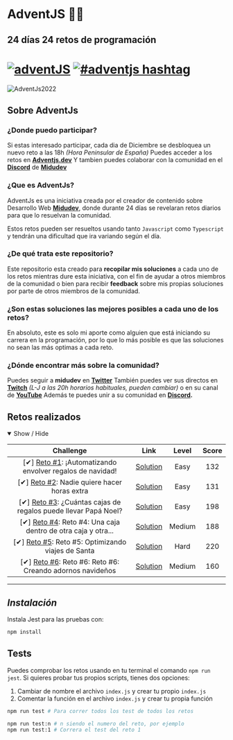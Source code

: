 # **AdventJS** 🎅🎄
## **24 días 24 retos de programación**

# [![adventJS](https://img.shields.io/badge/adventJS-fbbf24?style=flat-square&logo=JavaScript&logoColor=000000)](https://adventjs.dev) [![#adventjs hashtag](https://img.shields.io/badge/-%23adventJS-1DA1F2?style=flat-square&logo=twitter&logoColor=white)](https://twitter.com/search?q=%23adventjs&src=recent_search_click&f=live)



![AdventJs2022](https://res.cloudinary.com/caraje/image/upload/v1669984572/cof4k8cttt06cjpf42ys.png)


## **Sobre AdventJs**

### **¿Donde puedo participar?**

Si estas interesado participar, cada dia de Diciembre se desbloquea un nuevo reto a las 18h *(Hora Peninsular de España)*
Puedes acceder a los retos en **[Adventjs.dev](https://adventjs.dev/es)**
Y tambien puedes colaborar con la comunidad en el **[Discord](https://t.co/XruHkD62j3)** de **[Midudev](https://twitter.com/midudev)**


### **¿Que es AdventJs?**

AdventJs es una iniciativa creada por el creador de contenido sobre Desarrollo Web **[Midudev](https://twitter.com/midudev)**, donde durante 24 días se revelaran retos diarios para que lo resuelvan la comunidad. 

Estos retos pueden ser resueltos usando tanto `Javascript` como `Typescript` y tendrán una dificultad que ira variando según el día.

### **¿De qué trata este repositorio?**

Este repositorio esta creado para **recopilar mis soluciones** a cada uno de los retos mientras dure esta iniciativa, con el fin de ayudar a otros miembros de la comunidad o bien para recibir **feedback** sobre mis propias soluciones por parte de otros miembros de la comunidad.

### **¿Son estas soluciones las mejores posibles a cada uno de los retos?**

En absoluto, este es solo mi aporte como alguien que está iniciando su carrera en la programación, por lo que lo más posible es que las soluciones no sean las más optimas a cada reto.

### **¿Dónde encontrar más sobre la comunidad?**

Puedes seguir a **midudev** en **[Twitter](https://twitter.com/midudev)** También puedes ver sus directos en **[Twitch](https://www.twitch.tv/midudev)** *(L-J a las 20h horarios habituales, pueden cambiar)* o en su canal de **[YouTube](https://www.youtube.com/c/midudev)**
Además te puedes unir a su comunidad en **[Discord](https://t.co/XruHkD62j3).**

## **Retos realizados**

<details open>
<summary>Show / Hide</summary>

| Challenge                                                                            | Link                             | Level  | Score |
| :----------------------------------------------------------------------------------: | :------------------------------: | :----: | :---: |
| [✔] [Reto #1][challenge01-readme]: ¡Automatizando envolver regalos de navidad!       | [Solution][challenge01-solution] | Easy   | 132   |
| [✔] [Reto #2][challenge02-readme]: Nadie quiere hacer horas extra                    | [Solution][challenge02-solution] | Easy   | 131   |
| [✔] [Reto #3][challenge03-readme]: ¿Cuántas cajas de regalos puede llevar Papá Noel? | [Solution][challenge03-solution] | Easy   | 198   |
| [✔] [Reto #4][challenge04-readme]: Reto #4: Una caja dentro de otra caja y otra...   | [Solution][challenge04-solution] | Medium | 188   |
| [✔] [Reto #5][challenge05-readme]: Reto #5: Optimizando viajes de Santa              | [Solution][challenge05-solution] | Hard   | 220   |
| [✔] [Reto #6][challenge06-readme]: Reto #6: Reto #6: Creando adornos navideños       | [Solution][challenge06-solution] | Medium | 160   |


[^1]: **Difficulty**:  Easy 🟠 Medium 🔴 Difficult 🟣 Very difficult

[challenge01-readme]: ./challenge01/README.md
[challenge01-solution]: ./challenge01/index.js
[challenge02-readme]: ./challenge02/README.md
[challenge02-solution]: ./challenge02/index.js
[challenge03-readme]: ./challenge03/README.md
[challenge03-solution]: ./challenge03/index.js
[challenge04-readme]: ./challenge04/README.md
[challenge04-solution]: ./challenge04/index.js
[challenge05-readme]: ./challenge05/README.md
[challenge05-solution]: ./challenge05/index.js
[challenge06-readme]: ./challenge06/README.md
[challenge06-solution]: ./challenge06/index.js

---

## ***Instalación***

Instala Jest para las pruebas con:

```bash
npm install
```

## Tests

Puedes comprobar los retos usando en tu terminal el comando `npm run jest`.
Si quieres probar tus propios scripts, tienes dos opciones:

1. Cambiar de nombre el archivo `index.js` y crear tu propio `index.js`
2. Comentar la función en el archivo `index.js` y crear tu propia función

```bash
npm run test # Para correr todos los test de todos los retos

npm run test:n # n siendo el numero del reto, por ejemplo
npm run test:1 # Correra el test del reto 1
```